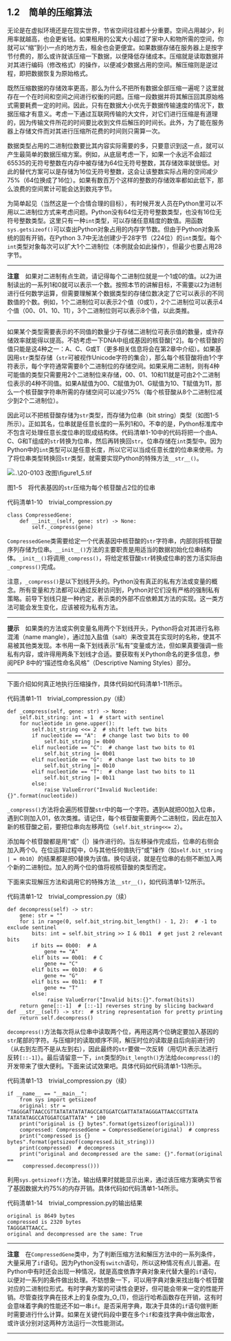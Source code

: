   

## 1.2　简单的压缩算法

无论是在虚拟环境还是在现实世界，节省空间往往都十分重要。空间占用越少，利用率就越高，也会更省钱。如果租用的公寓大小超过了家中人和物所需的空间，你就可以“缩”到小一点的地方去，租金也会更便宜。如果数据存储在服务器上是按字节付费的，那么或许就该压缩一下数据，以便降低存储成本。压缩就是读取数据并对其进行编码（修改格式）的操作，以便减少数据占用的空间。解压缩则是逆过程，即把数据恢复为原始格式。

既然压缩数据的存储效率更高，那么为什么不把所有数据全部压缩一遍呢？这里就存在一个在时间和空间之间进行权衡的问题。压缩一段数据并将其解压回其原始格式需要耗费一定的时间。因此，只有在数据大小优先于数据传输速度的情况下，数据压缩才有意义。考虑一下通过互联网传输的大文件，对它们进行压缩是有道理的，因为传输文件所花的时间要比收到文件后解压的时间长。此外，为了能在服务器上存储文件而对其进行压缩所花费的时间则只需算一次。

数据类型占用的二进制位数要比其内容实际需要的多，只要意识到这一点，就可以产生最简单的数据压缩方案。例如，从底层考虑一下，如果一个永远不会超过65535的无符号整数在内存中被存储为64位无符号整数，其存储效率就很低。对此的替代方案可以是存储为16位无符号整数，这会让该整数实际占用的空间减少75%（64位换成了16位）。如果有数百万个这样的整数的存储效率都如此低下，那么浪费的空间累计可能会达到数兆字节。

为简单起见（当然这是一个合情合理的目标），有时候开发人员在Python里可以不用以二进制位方式来考虑问题。Python没有64位无符号整数类型，也没有16位无符号整数类型。这里只有一种`int`类型，可以存储任意精度的数值。用函数`sys.getsizeof()`可以查出Python对象占用的内存字节数。但由于Python对象系统的固有开销，在Python 3.7中无法创建少于28字节（224位）的`int`类型。每个`int`类型对象每次可以扩大1个二进制位（本例就会如此操作），但最少也要占用28字节。

---

  

**注意**　如果对二进制有点生疏，请记得每个二进制位就是一个1或0的值。以2为进制读出的一系列1和0就可以表示一个数。按照本节的讲解目标，不需要以2为进制进行任何数学运算，但需要理解某个数据类型的存储位数决定了它可以表示的不同数值的个数。例如，1个二进制位可以表示2个值（0或1），2个二进制位可以表示4个值（00、01、10、11），3个二进制位则可以表示8个值，以此类推。

---

  

如果某个类型需要表示的不同值的数量少于存储二进制位可表示值的数量，或许存储效率就能得以提高。不妨考虑一下DNA中组成基因的核苷酸[^2]。每个核苷酸的值只能是这4种之一：A、C、G或T（更多相关信息将会在第2章中介绍）。如果基因用`str`类型存储（`str`可被视作Unicode字符的集合），那么每个核苷酸将由1个字符表示，每个字符通常需要8个二进制位的存储空间。如果采用二进制，则有4种可能值的类型只需要用2个二进制位来存储，00、01、10和11就是可由2个二进制位表示的4种不同值。如果A赋值为00、C赋值为01、G赋值为10、T赋值为11，那么一个核苷酸字符串所需的存储空间可以减少75%（每个核苷酸从8个二进制位减少到2个二进制位）。

因此可以不把核苷酸存储为`str`类型，而存储为位串（bit string）类型（如图1-5所示）。正如其名，位串就是任意长度的一系列1和0。不幸的是，Python标准库中不包含可处理任意长度位串的现成结构体。代码清单1-10中的代码将把一个由A、C、G和T组成的`str`转换为位串，然后再转换回`str`。位串存储在`int`类型中。因为Python中的`int`类型可以是任意长度，所以它可以当成任意长度的位串来使用。为了将位串类型转换回`str`类型，就需要实现Python的特殊方法`__str__()`。

![..\20-0103 改图\figure1_5.tif](../0-Assets/Epubook/算法精粹：经典计算机科学问题的%20Python%20实现%20(David%20Kopec%20[Kopec,%20David])%20(Z-Library)/images/00010.jpeg)

图1-5　将代表基因的`str`压缩为每个核苷酸占2位的位串

代码清单1-10　trivial_compression.py

```
class CompressedGene:
    def __init__(self, gene: str) -> None:
        self._compress(gene)
```

`CompressedGene`类需要给定一个代表基因中核苷酸的`str`字符串，内部则将核苷酸序列存储为位串。`__init__()`方法的主要职责是用适当的数据初始化位串结构体。`_init__()`将调用`_compress()`，将给定核苷酸`str`转换成位串的苦力活实际由`_compress()`完成。

注意，`_compress()`是以下划线开头的。Python没有真正的私有方法或变量的概念。所有变量和方法都可以通过反射访问到，Python对它们没有严格的强制私有策略。前导下划线只是一种约定，表示类的外部不应依赖其方法的实现。这一类方法可能会发生变化，应该被视为私有方法。

---

  

**提示**　如果类的方法或实例变量名用两个下划线开头，Python将会对其进行名称混淆（name mangle），通过加入盐值（salt）来改变其在实现时的名称，使其不易被其他类发现。本书用一条下划线表示“私有”变量或方法，但如果真要强调一些私有内容，或许得用两条下划线才合适。要获取有关Python命名的更多信息，参阅PEP 8中的“描述性命名风格”（Descriptive Naming Styles）部分。

---

  

下面介绍如何真正地执行压缩操作，具体代码如代码清单1-11所示。

代码清单1-11　trivial_compression.py（续）

```
def _compress(self, gene: str) -> None:
    self.bit_string: int = 1  # start with sentinel
    for nucleotide in gene.upper():
        self.bit_string <<= 2  # shift left two bits
        if nucleotide == "A":  # change last two bits to 00
            self.bit_string |= 0b00
        elif nucleotide == "C":  # change last two bits to 01
            self.bit_string |= 0b01
        elif nucleotide == "G":  # change last two bits to 10
            self.bit_string |= 0b10
        elif nucleotide == "T":  # change last two bits to 11
            self.bit_string |= 0b11
        else:
            raise ValueError("Invalid Nucleotide:{}".format(nucleotide))
```

`_compress()`方法将会遍历核苷酸`str`中的每一个字符。遇到A就把00加入位串，遇到C则加入01，依次类推。请记住，每个核苷酸需要两个二进制位，因此在加入新的核苷酸之前，要把位串向左移两位（`self.bit_string<<= 2`）。

添加每个核苷酸都是用“或”（|）操作进行的。当左移操作完成后，位串的右侧会加入两个0。在位运算过程中，0与其他任何值执行“或”操作（如`self.bit_string | = 0b10`）的结果都是把0替换为该值。换句话说，就是在位串的右侧不断加入两个新的二进制位。加入的两个位的值将视核苷酸的类型而定。

下面来实现解压方法和调用它的特殊方法`__str__()`，如代码清单1-12所示。

代码清单1-12　trivial_compression.py（续）

```
def decompress(self) -> str:
    gene: str = ""
    for i in range(0, self.bit_string.bit_length() - 1, 2):  # -1 to exclude sentinel
        bits: int = self.bit_string >> I & 0b11  # get just 2 relevant bits
        if bits == 0b00:  # A
            gene += "A"
        elif bits == 0b01:  # C
            gene += "C"
        elif bits == 0b10:  # G
            gene += "G"
        elif bits == 0b11:  # T
            gene += "T"
        else:
             raise ValueError("Invalid bits:{}".format(bits))
    return gene[::-1]  # [::-1] reverses string by slicing backward
def __str__(self) -> str:  # string representation for pretty printing
    return self.decompress()
```

`decompress()`方法每次将从位串中读取两个位，再用这两个位确定要加入基因的`str`尾部的字符。与压缩时的读取顺序不同，解压时位的读取是自后向前进行的（从右到左而不是从左到右），因此最终的`str`要做一次反转（用切片表示法进行反转`[::-1]`）。最后请留意一下，`int`类型的`bit_length()`方法给`decompress()`的开发带来了很大便利。下面来试试效果吧。具体代码如代码清单1-13所示。

代码清单1-13　trivial_compression.py（续）

```
if __name__ == "__main__":
    from sys import getsizeof
    original: str = "TAGGGATTAACCGTTATATATATATAGCCATGGATCGATTATATAGGGATTAACCGTTATA  
TATATATAGCCATGGATCGATTATA" * 100
    print("original is {} bytes".format(getsizeof(original)))
    compressed: CompressedGene = CompressedGene(original)  # compress
    print("compressed is {} bytes".format(getsizeof(compressed.bit_string)))
    print(compressed)  # decompress
    print("original and decompressed are the same: {}".format(original == 
     compressed.decompress()))
```

利用`sys.getsizeof()`方法，输出结果时就能显示出来，通过该压缩方案确实节省了基因数据大约75%的内存开销。具体代码如代码清单1-14所示。

代码清单1-14　trivial_compression.py的输出结果

```
original is 8649 bytes
compressed is 2320 bytes
TAGGGATTAACC…
original and decompressed are the same: True
```

---

  

**注意**　在`CompressedGene`类中，为了判断压缩方法和解压方法中的一系列条件，大量采用了`if`语句。因为Python没有`switch`语句，所以这种情况有点儿普遍。在Python中有时还会出现一种情况，就是高度依靠字典对象来代替大量的`if`语句，以便对一系列的条件做出处理。不妨想象一下，可以用字典对象来找出每个核苷酸对应的二进制位形式。有时字典方案的可读性会更好，但可能会带来一定的性能开销。尽管查找字典在技术上的复杂度为_O_(1)，但运行哈希函数存在开销，这有时会意味着字典的性能还不如一串`if`。是否采用字典，取决于具体的`if`语句做判断时需要进行什么计算。如果在关键代码段中要在多个`if`和查找字典中做出取舍，或许该分别对这两种方法运行一次性能测试。

---